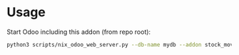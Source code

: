 # Usage

Start Odoo including this addon (from repo root):

```bash
python3 scripts/nix_odoo_web_server.py --db-name mydb --addon stock_move_invoice
```
